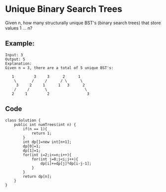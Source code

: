 # Unique Binary Search Trees
Given n, how many structurally unique BST's (binary search trees) that store values 1 ... n?

## Example:
```
Input: 3
Output: 5
Explanation:
Given n = 3, there are a total of 5 unique BST's:

   1         3     3      2      1
    \       /     /      / \      \
     3     2     1      1   3      2
    /     /       \                 \
   2     1         2                 3
```
## Code
```
class Solution {
    public int numTrees(int n) {
        if(n == 1){
            return 1;
        }
        int dp[]=new int[n+1];
        dp[0]=1;
        dp[1]=1;
        for(int i=2;i<=n;i++){
            for(int j=0;j<i;j++){
                dp[i]+=dp[j]*dp[i-j-1];
            }
        }
        return dp[n];
    }    
}
```

